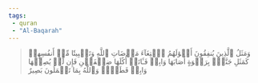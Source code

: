 ```yaml
---
tags: 
 - quran 
 - "Al-Baqarah"
---
```


> وَمَثَلُ ٱلَّذِينَ يُنفِقُونَ أَمۡوَٰلَهُمُ ٱبۡتِغَآءَ مَرۡضَاتِ ٱللَّهِ وَتَثۡبِيتٗا مِّنۡ أَنفُسِهِمۡ كَمَثَلِ جَنَّةِۭ بِرَبۡوَةٍ أَصَابَهَا وَابِلٞ فَـَٔاتَتۡ أُكُلَهَا ضِعۡفَيۡنِ فَإِن لَّمۡ يُصِبۡهَا وَابِلٞ فَطَلّٞۗ وَٱللَّهُ بِمَا تَعۡمَلُونَ بَصِيرٌ
